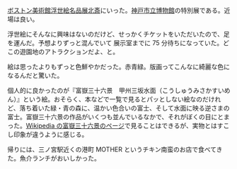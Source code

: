 [ボストン美術館浮世絵名品展北斎][1]にいった。[神戸市立博物館][2]の特別展である。近場は良い。

浮世絵にそんなに興味はないのだけど、せっかくチケットをいただいたので、足を運んだ。予想よりずっと混んでいて 展示室までに 75 分待ちになっていた。どこの遊園地のアトラクションだよ、と。

絵は思ったよりもずっと色鮮やかだった。赤青緑。版画ってこんなに綺麗な色になるんだと驚いた。

個人的に良かったのが『富嶽三十六景　甲州三坂水面（こうしゅうみさかすいめん）』という絵。おそらく、本などで一覧で見るとパッとしない絵なのだけれど、落ち着いた緑・青の森に、温かい色合いの富士、そして水面に映る逆さまの富士。富嶽三十六景の作品がいくつも並んでいるなかで、それがぼくの目にとまった。[Wikipedia の富嶽三十六景のページ][3]で見ることはできるが、実物とはすこし印象が違うように感じる。

帰りには、三ノ宮駅近くの港町 MOTHER というチキン南蛮のお店で食べてきた。魚介ランチがおいしかった。

[1]: http://ukiyoe.exhn.jp/
[2]: http://www.city.kobe.lg.jp/culture/culture/institution/museum/
[3]: http://ja.wikipedia.org/wiki/%E5%AF%8C%E5%B6%BD%E4%B8%89%E5%8D%81%E5%85%AD%E6%99%AF
